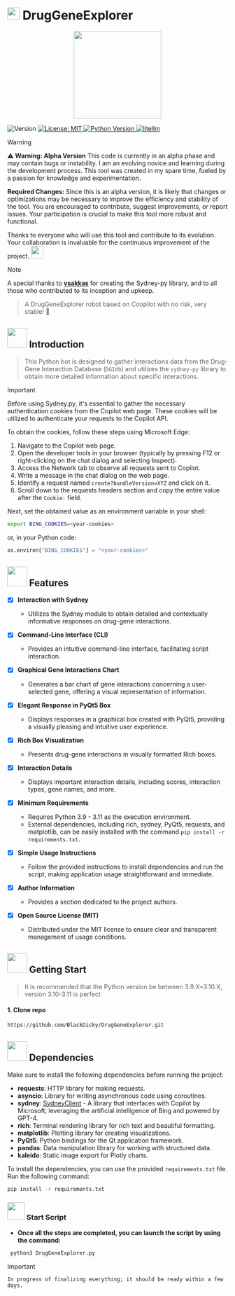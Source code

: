 # <img src="https://i.ibb.co/bJtL1KV/52f6be4a-16d2-4f31-8e90-b8cd20670810-removebg.png" width="28px" /> DrugGeneExplorer

<div align="center">
  <img width="200" src="https://i.ibb.co/bJtL1KV/52f6be4a-16d2-4f31-8e90-b8cd20670810-removebg.png">
</div>
<p>
  <img alt="Version" src="https://img.shields.io/badge/version-1.0.0-blue.svg?cacheSeconds=2592000" />
  <a href="#" target="_blank">
    <img alt="License: MIT" src="https://img.shields.io/badge/License-MIT-green.svg" />
  </a>
  <a href="https://www.python.org/">
    <img
      alt="Python Version"
      src="https://img.shields.io/badge/Python-%3E=3.9,%3C=3.12-red"
    />
  </a>
  <a href="https://github.com/BerriAI/litellm">
    <img
      alt="litellm"
      src="https://img.shields.io/badge/%20%F0%9F%9A%85%20liteLLM-OpenAI%7CBing%7CSydney%7CDGBDI-blue?color=blue"
    />
  </a>
</p>


> [!WARNING]
>  <strong>⚠️ Warning: Alpha Version</strong>
> This code is currently in an alpha phase and may contain bugs or instability. I am an evolving novice and learning during the development process. This tool was created in my spare time, fueled by a passion for knowledge and experimentation.
> 
> **Required Changes:**
> Since this is an alpha version, it is likely that changes or optimizations may be necessary to improve the efficiency and stability of the tool. You are encouraged to contribute, suggest improvements, or report issues. Your participation is crucial to make this tool more robust and functional.
> 
> Thanks to everyone who will use this tool and contribute to its evolution. Your collaboration is invaluable for the continuous improvement of the project. <img src="https://i.ibb.co/S06VSzt/thank-you-1.png" width="28px" />



> [!NOTE]
> A special thanks to **[vsakkas](https://github.com/vsakkas/sydney.py/)** for creating the Sydney-py library, and to all those who contributed to its inception and upkeep.



> A DrugGeneExplorer robot based on Coopilot with no risk, very stable! 🚀


## <img src="https://i.ibb.co/nRxHpxT/medicine.png" width="45px" /> Introduction

> This Python bot is designed to gather interactions data from the Drug-Gene Interaction Database (`DGIdb`) and utilizes the `sydney-py` library to obtain more detailed information about specific interactions.

> [!IMPORTANT]
> Before using Sydney.py, it's essential to gather the necessary authentication cookies from the Copilot web page. These cookies will be utilized to authenticate your requests to the Copilot API.

To obtain the cookies, follow these steps using Microsoft Edge:

1. Navigate to the Copilot web page.
2. Open the developer tools in your browser (typically by pressing F12 or right-clicking on the chat dialog and selecting Inspect).
3. Access the Network tab to observe all requests sent to Copilot.
4. Write a message in the chat dialog on the web page.
5. Identify a request named `create?bundleVersion=XYZ` and click on it.
6. Scroll down to the requests headers section and copy the entire value after the `Cookie:` field.

Next, set the obtained value as an environment variable in your shell:

```bash
export BING_COOKIES=<your-cookies>
```
or, in your Python code:

```python 
os.environ["BING_COOKIES"] = "<your-cookies>"
```


## <img src="https://i.ibb.co/LPp8y3N/genes.png" width="45px" /> Features

- [x] **Interaction with Sydney**
  - Utilizes the Sydney module to obtain detailed and contextually informative responses on drug-gene interactions.

- [x] **Command-Line Interface (CLI)**
  - Provides an intuitive command-line interface, facilitating script interaction.

- [x] **Graphical Gene Interactions Chart**
  - Generates a bar chart of gene interactions concerning a user-selected gene, offering a visual representation of information.

- [x] **Elegant Response in PyQt5 Box**
  - Displays responses in a graphical box created with PyQt5, providing a visually pleasing and intuitive user experience.

- [x] **Rich Box Visualization**
  - Presents drug-gene interactions in visually formatted Rich boxes.

- [x] **Interaction Details**
  - Displays important interaction details, including scores, interaction types, gene names, and more.

- [x] **Minimum Requirements**
  - Requires Python 3.9 - 3.11 as the execution environment.
  - External dependencies, including rich, sydney, PyQt5, requests, and matplotlib, can be easily installed with the command `pip install -r requirements.txt`.

- [x] **Simple Usage Instructions**
  - Follow the provided instructions to install dependencies and run the script, making application usage straightforward and immediate.

- [x] **Author Information**
  - Provides a section dedicated to the project authors.

- [x] **Open Source License (MIT)**
  - Distributed under the MIT license to ensure clear and transparent management of usage conditions.



## <img src="https://i.ibb.co/CbsKHRq/start-button.png" width="45px" /> Getting Start

> It is recommended that the Python version be between 3.9.X~3.10.X, version 3.10-3.11 is perfect

#### 1. Clone repo

```bash
https://github.com/BlackDicky/DrugGeneExplorer.git
```

## <img src="https://i.ibb.co/ZG8JF1H/database.png" width="45px" /> Dependencies

Make sure to install the following dependencies before running the project:

- **requests**: HTTP library for making requests.
- **asyncio**: Library for writing asynchronous code using coroutines.
- **sydney**: [SydneyClient](https://github.com/vsakkas/sydney.py) - A library that interfaces with Copilot by Microsoft, leveraging the artificial intelligence of Bing and powered by GPT-4.
- **rich**: Terminal rendering library for rich text and beautiful formatting.
- **matplotlib**: Plotting library for creating visualizations.
- **PyQt5**: Python bindings for the Qt application framework.
- **pandas**: Data manipulation library for working with structured data.
- **kaleido**: Static image export for Plotly charts.

To install the dependencies, you can use the provided `requirements.txt` file. Run the following command:

```bash
pip install -r requirements.txt
```

### <img src="https://i.ibb.co/SdDdstT/gene-therapy.png" width="40px" /> Start Script


- **Once all the steps are completed, you can launch the script by using the command:**
```bash
 python3 DrugGeneExplorer.py
 ```

> [!IMPORTANT]
> `In progress of finalizing everything; it should be ready within a few days.`

